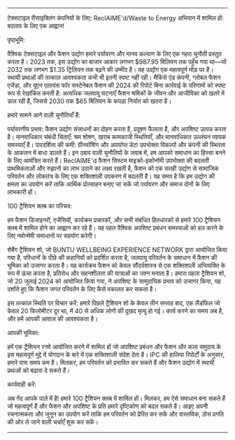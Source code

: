 ---

टेक्सटाइल रीसाइक्लिंग कंपनियों के लिए: ReclAIME'd/Waste to Energy अभियान में शामिल हों: बदलाव के लिए एक आह्वान!

पृष्ठभूमि:

वैश्विक टेक्सटाइल और फैशन उद्योग हमारे पर्यावरण और मानव कल्याण के लिए एक गहरा चुनौती प्रस्तुत करता है। 2023 तक, इस उद्योग का बाजार आकार लगभग $987.95 बिलियन तक पहुँच गया था—जो 2032 तक लगभग $1.35 ट्रिलियन तक बढ़ने की उम्मीद है। यह उद्योग एक महत्वपूर्ण मोड़ पर है। स्थायी प्रथाओं की तत्काल आवश्यकता कभी भी इतनी स्पष्ट नहीं रही। मैकिंसे एंड कंपनी, ग्लोबल फैशन एजेंडा, और यूएन एलायंस फॉर सस्टेनेबल फैशन की 2024 की रिपोर्ट बिना कार्रवाई के परिणामों को स्पष्ट रूप से रेखांकित करती है: अत्यधिक जलवायु घटनाएँ फैशन श्रमिकों के जीवन और आजीविका को खतरे में डाल रही हैं, जिससे 2030 तक $65 बिलियन के कपड़ा निर्यात को खतरा है।

हमारे सामने आने वाली चुनौतियाँ हैं:

पर्यावरणीय प्रभाव: फैशन उद्योग संसाधनों का दोहन करता है, प्रदूषण फैलाता है, और अपशिष्ट उत्पन्न करता है।
मानवाधिकार संबंधी चिंताएँ: श्रम शोषण, खराब कामकाजी स्थितियाँ, और मानवाधिकार उल्लंघन व्यापक समस्याएँ हैं।
पारदर्शिता की कमी: ग्रीनवॉशिंग और अपर्याप्त डेटा उपभोक्ता विकल्पों और कंपनी की स्थिरता के आकलन में बाधा डालते हैं।
इन दबाव वाली चुनौतियों के जवाब में, हम आपको समाधान का हिस्सा बनने के लिए आमंत्रित करते हैं। ReclAIME'd फैशन सिस्टम माइक्रो-इकोनॉमी उपभोक्ता की बदलती प्राथमिकताओं और रुझानों का लाभ उठाने का लक्ष्य रखती है, फैशन को एक सतही उद्योग से सामाजिक परिवर्तन और लोकतंत्र के लिए एक शक्तिशाली उपकरण में बदलती है। यह समय है कि हम उद्योग की क्षमता का उपयोग करें ताकि आर्थिक प्रोत्साहन बनाए जा सकें जो पर्यावरण और समाज दोनों के लिए लाभकारी हों।

100 ट्रैशियन क्लब का परिचय:

हम फैशन डिजाइनरों, एजेंसियों, कार्यक्रम प्रचारकों, और सभी संबंधित हितधारकों से हमारे 100 ट्रैशियन क्लब में शामिल होने का आह्वान कर रहे हैं। यह पहल वैश्विक अपशिष्ट प्रबंधन समस्याओं को हल करने के लिए नवोन्मेषी समाधानों पर सहयोग करेगी।

शेबैंग ट्रैशियन शो, जो BUNTU WELLBEING EXPERIENCE NETWORK द्वारा आयोजित किया गया है, परिधानों के पीछे की कहानियों को प्रदर्शित करता है, जलवायु परिवर्तन के समाधान में फैशन की भूमिका को उजागर करता है। यह कार्यक्रम फैशन को केवल सौंदर्यशास्त्र से एक शक्तिशाली अभिव्यक्ति के रूप में ऊंचा करता है, प्रतिरोध और सहनशीलता की यात्राओं का जश्न मनाता है। हमारा पहला ट्रैशियन शो, जो 20 जुलाई 2024 को आयोजित किया गया, ने अपशिष्ट के सामुदायिक प्रभाव को उजागर किया, यह दर्शाते हुए कि फैशन जगत परिवर्तन के लिए कैसे वकालत कर सकता है।

इस तत्काल स्थिति पर विचार करें: हमारे पिछले ट्रैशियन शो के केवल तीन सप्ताह बाद, एक लैंडफिल जो केवल 20 किलोमीटर दूर था, में 40 से अधिक लोगों की दुखद मृत्यु हो गई। कार्य करने का समय अब है, और हमें आपकी आवाज़ की आवश्यकता है।

आपकी भूमिका:

हमें एक ट्रैशियन रनवे आयोजित करने में शामिल हों जो अपशिष्ट प्रबंधन और फैशन और कला समुदाय के इस महत्वपूर्ण मुद्दे में योगदान के बारे में एक शक्तिशाली संदेश देता है। IPC की हालिया रिपोर्टों के अनुसार, हमारे पास समय कम है। मिलकर, हम परिवर्तन को प्रभावित कर सकते हैं और फैशन उद्योग में स्थायी प्रथाओं को बढ़ावा दे सकते हैं।

कार्यवाही करें:

अब गेंद आपके पाले में है! हमारे 100 ट्रैशियन क्लब में शामिल हों। मिलकर, हम ऐसे समाधान बना सकते हैं जो महत्वपूर्ण हैं और फैशन और अपशिष्ट के प्रति हमारे दृष्टिकोण को बदल सकते हैं। आइए अपनी रचनात्मकता और जुनून का उपयोग करें ताकि हम परिवर्तन को प्रेरित कर सकें और वास्तविक, ठोस प्रगति की ओर ले जाने वाली चर्चाएँ शुरू कर सकें।

---